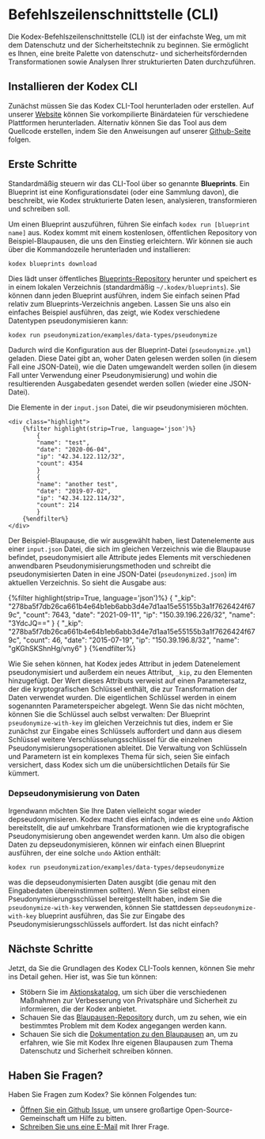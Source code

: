 # Befehlszeilenschnittstelle (CLI)

Die Kodex-Befehlszeilenschnittstelle (CLI) ist der einfachste Weg, um mit dem Datenschutz und der Sicherheitstechnik zu beginnen. Sie ermöglicht es Ihnen, eine breite Palette von datenschutz- und sicherheitsfördernden Transformationen sowie Analysen Ihrer strukturierten Daten durchzuführen.

## Installieren der Kodex CLI

Zunächst müssen Sie das Kodex CLI-Tool herunterladen oder erstellen. Auf unserer [Website]({{'urls.download'|translate}}) können Sie vorkompilierte Binärdateien für verschiedene Plattformen herunterladen. Alternativ können Sie das Tool aus dem Quellcode erstellen, indem Sie den Anweisungen auf unserer [Github-Seite](https://github.com/kiprotect/kodex) folgen.

## Erste Schritte

Standardmäßig steuern wir das CLI-Tool über so genannte **Blueprints**. Ein Blueprint ist eine Konfigurationsdatei (oder eine Sammlung davon), die beschreibt, wie Kodex strukturierte Daten lesen, analysieren, transformieren und schreiben soll.

Um einen Blueprint auszuführen, führen Sie einfach `kodex run [blueprint name]` aus. Kodex kommt mit einem kostenlosen, öffentlichen Repository von Beispiel-Blaupausen, die uns den Einstieg erleichtern. Wir können sie auch über die Kommandozeile herunterladen und installieren:

```
kodex blueprints download
```


Dies lädt unser öffentliches [Blueprints-Repository](https://github.com/kiprotect/blueprints) herunter und speichert es in einem lokalen Verzeichnis (standardmäßig `~/.kodex/blueprints`). Sie können dann jeden Blueprint ausführen, indem Sie einfach seinen Pfad relativ zum Blueprints-Verzeichnis angeben. Lassen Sie uns also ein einfaches Beispiel ausführen, das zeigt, wie Kodex verschiedene Datentypen pseudonymisieren kann:

```
kodex run pseudonymization/examples/data-types/pseudonymize
```


Dadurch wird die Konfiguration aus der Blueprint-Datei (`pseudonymize.yml`) geladen. Diese Datei gibt an, woher Daten gelesen werden sollen (in diesem Fall eine JSON-Datei), wie die Daten umgewandelt werden sollen (in diesem Fall unter Verwendung einer Pseudonymisierung) und wohin die resultierenden Ausgabedaten gesendet werden sollen (wieder eine JSON-Datei).

<aside>
    Die Elemente in der <code>input.json</code> Datei, die wir pseudonymisieren möchten.

    <div class="highlight">
        {%filter highlight(strip=True, language='json')%}
            {
            "name": "test",
            "date": "2020-06-04",
            "ip": "42.34.122.112/32",
            "count": 4354
            }
            {
            "name": "another test",
            "date": "2019-07-02",
            "ip": "42.34.122.114/32",
            "count": 214
            }
        {%endfilter%}
    </div>

</aside>

Der Beispiel-Blaupause, die wir ausgewählt haben, liest Datenelemente aus einer `input.json` Datei, die sich im gleichen Verzeichnis wie die Blaupause befindet, pseudonymisiert alle Attribute jedes Elements mit verschiedenen anwendbaren Pseudonymisierungsmethoden und schreibt die pseudonymisierten Daten in eine JSON-Datei (`pseudonymized.json`) im aktuellen Verzeichnis. So sieht die Ausgabe aus:

<div class="highlight">
    {%filter highlight(strip=True, language='json')%}
    {
    "_kip": "278ba5f7db26ca661b4e64b1eb6abb3d4e7d1aa15e55155b3a1f7626424f679c",
    "count": 7643,
    "date": "2021-09-11",
    "ip": "150.39.196.226/32",
    "name": "3YdcJQ=="
    }
    {
    "_kip": "278ba5f7db26ca661b4e64b1eb6abb3d4e7d1aa15e55155b3a1f7626424f679c",
    "count": 46,
    "date": "2015-07-19",
    "ip": "150.39.196.8/32",
    "name": "gKGhSKShnHg/vny6"
    }
    {%endfilter%}

</div>

Wie Sie sehen können, hat Kodex jedes Attribut in jedem Datenelement pseudonymisiert und außerdem ein neues Attribut, `_kip`, zu den Elementen hinzugefügt. Der Wert dieses Attributs verweist auf einen Parametersatz, der die kryptografischen Schlüssel enthält, die zur Transformation der Daten verwendet wurden. Die eigentlichen Schlüssel werden in einem sogenannten Parameterspeicher abgelegt. Wenn Sie das nicht möchten, können Sie die Schlüssel auch selbst verwalten: Der Blueprint `pseudonymize-with-key` im gleichen Verzeichnis tut dies, indem er Sie zunächst zur Eingabe eines Schlüssels auffordert und dann aus diesem Schlüssel weitere Verschlüsselungsschlüssel für die einzelnen Pseudonymisierungsoperationen ableitet. Die Verwaltung von Schlüsseln und Parametern ist ein komplexes Thema für sich, seien Sie einfach versichert, dass Kodex sich um die unübersichtlichen Details für Sie kümmert.

### Depseudonymisierung von Daten

Irgendwann möchten Sie Ihre Daten vielleicht sogar wieder depseudonymisieren. Kodex macht dies einfach, indem es eine `undo` Aktion bereitstellt, die auf umkehrbare Transformationen wie die kryptografische Pseudonymisierung oben angewendet werden kann. Um also die obigen Daten zu depseudonymisieren, können wir einfach einen Blueprint ausführen, der eine solche `undo` Aktion enthält:

```
kodex run pseudonymization/examples/data-types/depseudonymize
```


was die depseudonymisierten Daten ausgibt (die genau mit den Eingabedaten übereinstimmen sollten). Wenn Sie selbst einen Pseudonymisierungsschlüssel bereitgestellt haben, indem Sie die `pseudonymize-with-key` verwenden, können Sie stattdessen `depseudonymize-with-key` blueprint ausführen, das Sie zur Eingabe des Pseudonymisierungsschlüssels auffordert. Ist das nicht einfach?

## Nächste Schritte

Jetzt, da Sie die Grundlagen des Kodex CLI-Tools kennen, können Sie mehr ins Detail gehen. Hier ist, was Sie tun können:

* Stöbern Sie im [Aktionskatalog]({{'kodex.actions.index'|href}}), um sich über die verschiedenen Maßnahmen zur Verbesserung von Privatsphäre und Sicherheit zu informieren, die der Kodex anbietet.
* Schauen Sie das [Blaupausen-Repository](https://github.com/kiprotect/blueprints) durch, um zu sehen, wie ein bestimmtes Problem mit dem Kodex angegangen werden kann.
* Schauen Sie sich die [Dokumentation zu den Blaupausen]({{'kodex.blueprints'|href}}) an, um zu erfahren, wie Sie mit Kodex Ihre eigenen Blaupausen zum Thema Datenschutz und Sicherheit schreiben können.

## Haben Sie Fragen?

Haben Sie Fragen zum Kodex? Sie können Folgendes tun:

* [Öffnen Sie ein Github <tr-ignore>Issue</tr-ignore>](https://github.com/kiprotect/kodex), um unsere großartige Open-Source-Gemeinschaft um Hilfe zu bitten.
* [Schreiben Sie uns eine E-Mail](mailto:cli@kiprotect.com) mit Ihrer Frage.
